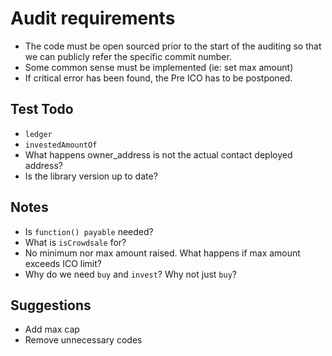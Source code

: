 
# Audit requirements

- The code must be open sourced prior to the start of the auditing so that we can publicly refer the specific commit number.
- Some common sense must be implemented (ie: set max amount)
- If critical error has been found, the Pre ICO has to be postponed.


## Test Todo

- `ledger`
- `investedAmountOf`
- What happens owner_address is not the actual contact deployed address?
- Is the library version up to date?

## Notes

- Is `function() payable` needed?
- What is `isCrowdsale` for?
- No minimum nor max amount raised. What happens if max amount exceeds ICO limit?
- Why do we need `buy` and `invest`? Why not just `buy`?

## Suggestions

- Add max cap
- Remove unnecessary codes
